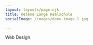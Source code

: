 ```yaml
---
layout: layouts/page.njk
title: Helene Lange Realschule
socialImage: /images/demo-image-1.jpg

---
```

Web Design
